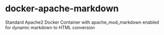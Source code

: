 # docker-apache-markdown
Standard Apache2 Docker Container with apache_mod_markdown enabled for dynamic markdown to HTML conversion
